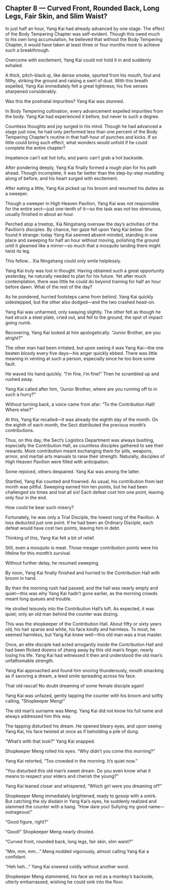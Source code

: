## Chapter 8 — Curved Front, Rounded Back, Long Legs, Fair Skin, and Slim Waist?

In just half an hour, Yang Kai had already advanced by one stage. The effect of the Body Tempering Chapter was self-evident. Though this owed much to his own long accumulation, he believed that without the Body Tempering Chapter, it would have taken at least three or four months more to achieve such a breakthrough.

Overcome with excitement, Yang Kai could not hold it in and suddenly exhaled.  

A thick, pitch-black qi, like dense smoke, spurted from his mouth, foul and filthy, striking the ground and raising a swirl of dust. With this breath expelled, Yang Kai immediately felt a great lightness; his five senses sharpened considerably.  

Was this the postnatal impurities? Yang Kai was stunned.  

In Body Tempering cultivation, every advancement expelled impurities from the body. Yang Kai had experienced it before, but never to such a degree.  

Countless thoughts and joy surged in his mind. Though he had advanced a stage just now, he had only performed less than one percent of the Body Tempering Chapter’s routine in that half-hour of punches and kicks. If so little could bring such effect, what wonders would unfold if he could complete the entire chapter?  

Impatience can’t eat hot tofu, and panic can’t grab a hot backside.

After pondering deeply, Yang Kai finally formed a rough plan for his path ahead. Though incomplete, it was far better than the step-by-step muddling along of before, and his heart surged with excitement.  

After eating a little, Yang Kai picked up his broom and resumed his duties as a sweeper.  

Though a sweeper in High Heaven Pavilion, Yang Kai was not responsible for the entire sect—just one-tenth of it—so the task was not too strenuous, usually finished in about an hour.  

Perched atop a treetop, Xia Ningshang oversaw the day’s activities of the Pavilion’s disciples. By chance, her gaze fell upon Yang Kai below. She found it strange: today Yang Kai seemed absent-minded, standing in one place and sweeping for half an hour without moving, polishing the ground until it gleamed like a mirror—so much that a mosquito landing there might twist its leg.  

This fellow… Xia Ningshang could only smile helplessly.  

Yang Kai truly was lost in thought. Having obtained such a great opportunity yesterday, he naturally needed to plan for his future. Yet after much contemplation, there was little he could do beyond training for half an hour before dawn. What of the rest of the day?  

As he pondered, hurried footsteps came from behind. Yang Kai quickly sidestepped, but the other also dodged—and the two crashed head-on.  

Yang Kai was unharmed, only swaying slightly. The other felt as though he had struck a steel plate, cried out, and fell to the ground, the spot of impact going numb.  

Recovering, Yang Kai looked at him apologetically. “Junior Brother, are you alright?”  

The other man had been irritated, but upon seeing it was Yang Kai—the one beaten bloody every five days—his anger quickly ebbed. There was little meaning in venting at such a person, especially since he too bore some fault.  

He waved his hand quickly. “I’m fine, I’m fine!” Then he scrambled up and rushed away.  

Yang Kai called after him, “Junior Brother, where are you running off to in such a hurry?”  

Without turning back, a voice came from afar: “To the Contribution Hall! Where else?”  

At this, Yang Kai recalled—it was already the eighth day of the month. On the eighth of each month, the Sect distributed the previous month’s contributions.  

Thus, on this day, the Sect’s Logistics Department was always bustling, especially the Contribution Hall, as countless disciples gathered to see their rewards. More contribution meant exchanging them for pills, weapons, armor, and martial arts manuals to raise their strength. Naturally, disciples of High Heaven Pavilion were filled with anticipation.  

Some rejoiced, others despaired. Yang Kai was among the latter.  

Startled, Yang Kai counted and frowned. As usual, his contribution from last month was pitiful. Sweeping earned him ten points, but he had been challenged six times and lost all six! Each defeat cost him one point, leaving only four in the end.  

How could he bear such misery?  

Fortunately, he was only a Trial Disciple, the lowest rung of the Pavilion. A loss deducted just one point. If he had been an Ordinary Disciple, each defeat would have cost two points, leaving him in debt.  

Thinking of this, Yang Kai felt a bit of relief.  

Still, even a mosquito is meat. Those meager contribution points were his lifeline for this month’s survival.  

Without further delay, he resumed sweeping.  

By noon, Yang Kai finally finished and hurried to the Contribution Hall with broom in hand.  

By then the morning rush had passed, and the hall was nearly empty and quiet—this was why Yang Kai hadn’t gone earlier, as the morning crowds meant long queues and trouble.  

He strolled leisurely into the Contribution Hall’s loft. As expected, it was quiet; only an old man behind the counter was dozing.  

This was the shopkeeper of the Contribution Hall. About fifty or sixty years old, his hair sparse and white, his face kindly and harmless. To most, he seemed harmless, but Yang Kai knew well—this old man was a true master.  

Once, an elite disciple had acted arrogantly inside the Contribution Hall and had been flicked dozens of zhang away by this old man’s finger, nearly losing his life. Yang Kai had witnessed it then and understood the old man’s unfathomable strength.  

Yang Kai approached and found him snoring thunderously, mouth smacking as if savoring a dream, a lewd smile spreading across his face.  

That old rascal! No doubt dreaming of some female disciple again!  

Yang Kai was unfazed, gently tapping the counter with his broom and softly calling, “Shopkeeper Meng!”  

The old man’s surname was Meng. Yang Kai did not know his full name and always addressed him this way.  

The tapping disturbed his dream. He opened bleary eyes, and upon seeing Yang Kai, his face twisted at once as if beholding a pile of dung.  

“What’s with that look?” Yang Kai snapped.  

Shopkeeper Meng rolled his eyes. “Why didn’t you come this morning?”  

Yang Kai retorted, “Too crowded in the morning. It’s quiet now.”  

“You disturbed this old man’s sweet dream. Do you even know what it means to respect your elders and cherish the young?”  

Yang Kai leaned closer and whispered, “Which girl were you dreaming of?”  

Shopkeeper Meng immediately brightened, ready to gossip with a smirk. But catching the sly disdain in Yang Kai’s eyes, he suddenly realized and slammed the counter with a bang. “How dare you! Sullying my good name—outrageous!”  

“Good figure, right?”  

“Good!” Shopkeeper Meng nearly drooled.  

“Curved front, rounded back, long legs, fair skin, slim waist?”  

“Mm, mm, mm…” Meng nodded vigorously, almost calling Yang Kai a confidant.  

“Heh heh…” Yang Kai sneered coldly without another word.  

Shopkeeper Meng stammered, his face as red as a monkey’s backside, utterly embarrassed, wishing he could sink into the floor.  
